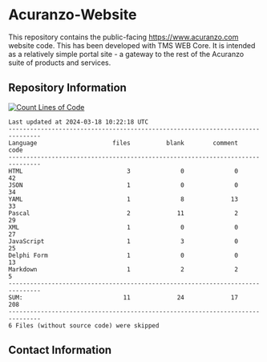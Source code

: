 # Acuranzo-Website
This repository contains the public-facing https://www.acuranzo.com website code. This has been developed with TMS WEB Core. It is intended as a relatively simple portal site - a gateway to the rest of the Acuranzo suite of products and services. 

## Repository Information
[![Count Lines of Code](https://github.com/lanboss-ltd/Acuranzo-Website/actions/workflows/main.yml/badge.svg)](https://github.com/lanboss-ltd/Acuranzo-Website/actions/workflows/main.yml)
<!-- CLOC-START -->
```
Last updated at 2024-03-18 10:22:18 UTC
-------------------------------------------------------------------------------
Language                     files          blank        comment           code
-------------------------------------------------------------------------------
HTML                             3              0              0             42
JSON                             1              0              0             34
YAML                             1              8             13             33
Pascal                           2             11              2             29
XML                              1              0              0             27
JavaScript                       1              3              0             25
Delphi Form                      1              0              0             13
Markdown                         1              2              2              5
-------------------------------------------------------------------------------
SUM:                            11             24             17            208
-------------------------------------------------------------------------------
6 Files (without source code) were skipped
```
<!-- CLOC-END -->

## Contact Information
